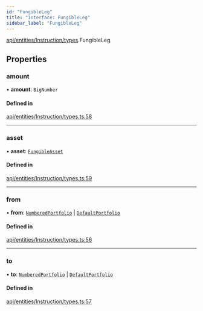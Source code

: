 ```yaml
---
id: "FungibleLeg"
title: "Interface: FungibleLeg"
sidebar_label: "FungibleLeg"
---
```


[api/entities/Instruction/types](../../../../../../modules/API/Entities/Instruction/Types/Types.md).FungibleLeg

## Properties

### amount

• **amount**: `BigNumber`

#### Defined in

[api/entities/Instruction/types.ts:58](https://github.com/PolymeshAssociation/polymesh-sdk/blob/978e4ded6/src/api/entities/Instruction/types.ts#L58)

___

### asset

• **asset**: [`FungibleAsset`](../../../../../../classes/API/Entities/Asset/Fungible/FungibleAsset.md)

#### Defined in

[api/entities/Instruction/types.ts:59](https://github.com/PolymeshAssociation/polymesh-sdk/blob/978e4ded6/src/api/entities/Instruction/types.ts#L59)

___

### from

• **from**: [`NumberedPortfolio`](../../../../../../classes/API/Entities/NumberedPortfolio/NumberedPortfolio.md) \| [`DefaultPortfolio`](../../../../../../classes/API/Entities/DefaultPortfolio/DefaultPortfolio.md)

#### Defined in

[api/entities/Instruction/types.ts:56](https://github.com/PolymeshAssociation/polymesh-sdk/blob/978e4ded6/src/api/entities/Instruction/types.ts#L56)

___

### to

• **to**: [`NumberedPortfolio`](../../../../../../classes/API/Entities/NumberedPortfolio/NumberedPortfolio.md) \| [`DefaultPortfolio`](../../../../../../classes/API/Entities/DefaultPortfolio/DefaultPortfolio.md)

#### Defined in

[api/entities/Instruction/types.ts:57](https://github.com/PolymeshAssociation/polymesh-sdk/blob/978e4ded6/src/api/entities/Instruction/types.ts#L57)
